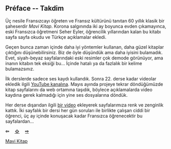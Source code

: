 ## Préface -- Takdim

Üç nesile Fransızcayı öğreten ve Fransız kültürünü tanıtan 60 yıllık klasik bir şaheserdir _Mavi Kitap_. Korona salgınında iki ay boyunca evden çıkamayınca, eski Fransızca öğretmeni Seher Eyler, öğrencilik yıllarından kalan bu kitabı sayfa sayfa okudu ve Türkçe açıklamalar ekledi. 

Geçen bunca zaman içinde daha iyi yöntemler kullanan, daha güzel kitaplar çıktığını düşünebilirsiniz. Biz de öyle düşündük ama daha iyisini bulamadık. Evet, siyah-beyaz sayfalarındaki eski resimler çok demode görünüyor, ama inanın kitabın tek eksiği bu... İçinde hatalı ya da fazlalık bir kelime bulamazsınız.

İlk derslerde sadece ses kaydı kullandık. Sonra 22. derse kadar videolar ekledik ilgili [YouTube kanalına](/JS/api/YouTube.html#PLBDiqooDrrusEA_2qV3HiyulESxXZyNcd). Mayıs ayında projeye tekrar döndüğümüzde kitap sayfalarını da web ortamına taşıdık, böylece açıklamalarda video kaydına gerek kalmadığı için yine ses dosyalarına döndük.

Her derse dışarıdan ilgili [bir video](ekler.html) ekleyerek sayfalarımıza renk ve zenginlik kattık. İki sayfalık bir dersi her gün soruları ile birlikte çalışan ciddi bir öğrenci, üç ay içinde konuşacak kadar Fransızca öğrenecektir bu sayfalardan...

<p style='font-weight:bolder'>
  <a>⇦</a>&emsp;
  <a href='index.html' title='Ana sayfa'>⇧</a>&emsp;
  <a href='alfabe.html' title='Sonraki sayfa'>⇨</a>
</p>

[Mavi Kitap](https://www.academia.edu/35338057/Gaston_Mauger_Cours_De_Langue_Et_De_Civilisation_Francaise_I._I_Hachette_I_Hachette)
